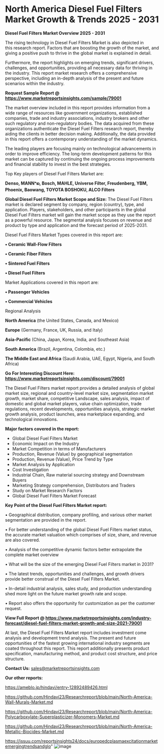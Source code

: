 # North America Diesel Fuel Filters Market Growth & Trends 2025 - 2031

<Strong> Diesel Fuel Filters Market Overview 2025 - 2031</strong>

The rising technology in Diesel Fuel Filters Market is also depicted in this research report. Factors that are boosting the growth of the market, and giving a positive push to thrive in the global market is explained in detail.

Furthermore, the report highlights on emerging trends, significant drivers, challenges, and opportunities, providing all necessary data for thriving in the industry. This report market research offers a comprehensive perspective, including an in-depth analysis of the present and future scenarios within the industry.

<strong>Request Sample Report @ <a href=https://www.marketreportsinsights.com/sample/79001>https://www.marketreportsinsights.com/sample/79001</a></strong>

The market overview included in this report provides information from a wide range of resources like government organizations, established companies, trade and industry associations, industry brokers and other such regulatory and non-regulatory bodies. The data acquired from these organizations authenticate the Diesel Fuel Filters research report, thereby aiding the clients in better decision making. Additionally, the data provided in this report offers a contemporary understanding of the market dynamics.

The leading players are focusing mainly on technological advancements in order to improve efficiency. The long-term development patterns for this market can be captured by continuing the ongoing process improvements and financial stability to invest in the best strategies.

Top Key players of Diesel Fuel Filters Market are:

<strong>Denso, MANNᵃఐ, Bosch, MAHLE, Universe Filter, Freudenberg, YBM, Phoenix, Baowang, TOYOTA BOSHOKU, ALCO Filters</strong>

<strong><b>Global Diesel Fuel Filters Market Scope and Size:</b></strong>
The Diesel Fuel Filters market is declared segment by company, region (country), type, and application. Players, stakeholders, and other participants in the global Diesel Fuel Filters market will gain the market scope as they use the report as a powerful resource. The segmental analysis focuses on revenue and product by type and application and the forecast period of 2025-2031.

Diesel Fuel Filters Market Types covered in this report are:

<strong>• Ceramic Wall-Flow Filters

• Ceramic Fiber Filters

• Sintered Fuel Filters

• Diesel Fuel Filters</strong>

Market Applications covered in this report are:

<strong>• Passenger Vehicles

• Commercial Vehicles</strong> 

Regional Analysis

<strong>North America</strong> (the United States, Canada, and Mexico)

<strong>Europe</strong> (Germany, France, UK, Russia, and Italy)

<strong>Asia-Pacific</strong> (China, Japan, Korea, India, and Southeast Asia)

<strong>South America</strong> (Brazil, Argentina, Colombia, etc.)

<strong>The Middle East and Africa</strong> (Saudi Arabia, UAE, Egypt, Nigeria, and South Africa)

<strong>Go For Interesting Discount Here: <a href=https://www.marketreportsinsights.com/discount/79001>https://www.marketreportsinsights.com/discount/79001</a></strong>

The Diesel Fuel Filters market report provides a detailed analysis of global market size, regional and country-level market size, segmentation market growth, market share, competitive Landscape, sales analysis, impact of domestic and global market players, value chain optimization, trade regulations, recent developments, opportunities analysis, strategic market growth analysis, product launches, area marketplace expanding, and technological innovations.

<strong><b>Major factors covered in the report:</b></strong>
<ul>
  <li>Global Diesel Fuel Filters Market </li>
  <li>Economic Impact on the Industry</li>
  <li>Market Competition in terms of Manufacturers</li>
  <li>Production, Revenue (Value) by geographical segmentation</li>
  <li>Production, Revenue (Value), Price Trend by Type</li>
  <li>Market Analysis by Application</li>
  <li>Cost Investigation</li>
  <li>Industrial Chain, Raw material sourcing strategy and Downstream Buyers</li>
  <li>Marketing Strategy comprehension, Distributors and Traders</li>
  <li>Study on Market Research Factors</li>
  <li>Global Diesel Fuel Filters Market Forecast</li>
</ul>

<strong><b>Key Point of the Diesel Fuel Filters Market report:</b></strong>

• Geographical distribution, company profiling, and various other market segmentation are provided in the report.

• For better understanding of the global Diesel Fuel Filters market status, the accurate market valuation which comprises of size, share, and revenue are also covered.

• Analysis of the competitive dynamic factors better extrapolate the complete market overview

• What will be the size of the emerging Diesel Fuel Filters market in 2031?

• The latest trends, opportunities and challenges, and growth drivers provide better construal of the Diesel Fuel Filters Market.

• In-detail industrial analysis, sales study, and production understanding shed more light on the future market growth rate and scope.

• Report also offers the opportunity for customization as per the customer request.

<strong><b>View Full Report @ <a href=https://www.marketreportsinsights.com/industry-forecast/diesel-fuel-filters-market-growth-and-size-2021-79001>https://www.marketreportsinsights.com/industry-forecast/diesel-fuel-filters-market-growth-and-size-2021-79001</a></b></strong>


At last, the Diesel Fuel Filters Market report includes investment come analysis and development trend analysis. The present and future opportunities of the fastest growing international industry segments are coated throughout this report. This report additionally presents product specification, manufacturing method, and product cost structure, and price structure.

<strong>Contact Us:</strong>
sales@marketreportsinsights.com

<strong>Our other reports:</strong>

<a href=https://ameblo.jp/hindavi/entry-12892489426.html>https://ameblo.jp/hindavi/entry-12892489426.html</a>

<a href=https://github.com/Hindavi23/Researchreport/blob/main/North-America-Wall-Murals-Market.md>https://github.com/Hindavi23/Researchreport/blob/main/North-America-Wall-Murals-Market.md</a>

<a href=https://github.com/Hindavi23/Researchreport/blob/main/North-America-Polycarboxylate-Superplasticizer-Monomers-Market.md>https://github.com/Hindavi23/Researchreport/blob/main/North-America-Polycarboxylate-Superplasticizer-Monomers-Market.md</a>

<a href=https://github.com/Hindavi23/Researchreport/blob/main/North-America-Metallic-Biocides-Market.md>https://github.com/Hindavi23/Researchreport/blob/main/North-America-Metallic-Biocides-Market.md</a>

<a href=https://issuu.com/reportsinsights24/docs/europedcplasmaexcitationmarketemergingtrendsandglo>https://issuu.com/reportsinsights24/docs/europedcplasmaexcitationmarketemergingtrendsandglo</a>"
![image](https://github.com/user-attachments/assets/601c2e80-3253-40b4-bc7d-5ce9722a0c5c)
